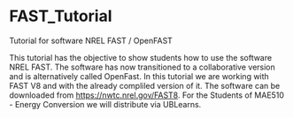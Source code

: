 # FAST_Tutorial
Tutorial for software NREL FAST / OpenFAST

This tutorial has the objective to show students how to use the software NREL FAST. The software has now transitioned to a collaborative version and is alternatively called OpenFast. In this tutorial we are working with FAST V8 and with the already compliled version of it. The software can be downloaded from https://nwtc.nrel.gov/FAST8. For the Students of MAE510 - Energy Conversion we will distribute via UBLearns.
